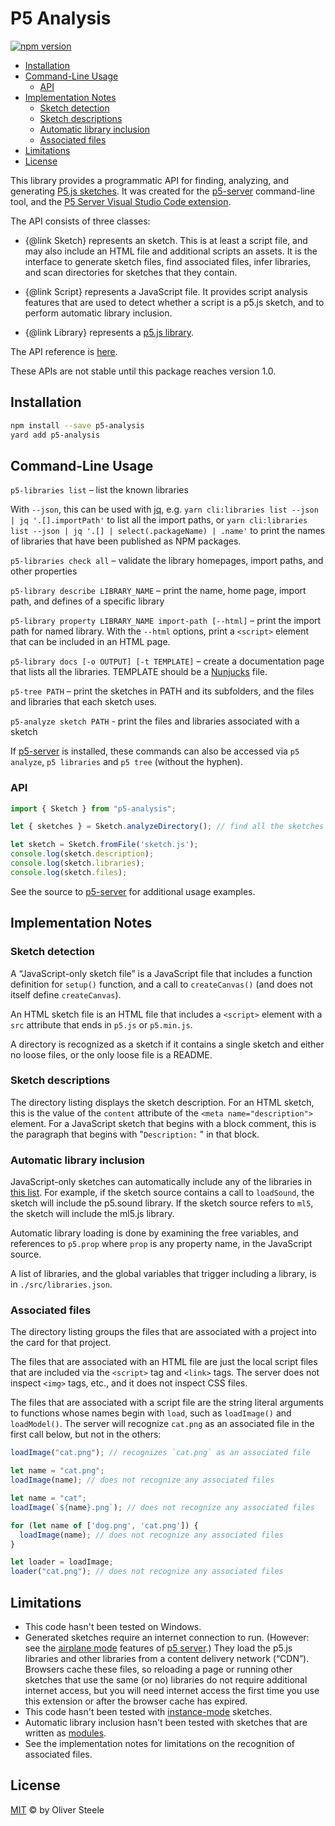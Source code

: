 # P5 Analysis

[![npm version](https://badge.fury.io/js/p5-analysis.svg)](https://www.npmjs.com/package/p5-analysis)
<!-- [![CI workflow](https://github.com/osteele/p5-server/actions/workflows/ci.yml/badge.svg)](https://github.com/osteele/p5-server/actions/workflows/ci.yml) -->

- [Installation](#installation)
- [Command-Line Usage](#command-line-usage)
  - [API](#api)
- [Implementation Notes](#implementation-notes)
  - [Sketch detection](#sketch-detection)
  - [Sketch descriptions](#sketch-descriptions)
  - [Automatic library inclusion](#automatic-library-inclusion)
  - [Associated files](#associated-files)
- [Limitations](#limitations)
- [License](#license)

This library provides a programmatic API for finding, analyzing, and generating
[P5.js sketches](https://p5js.org). It was created for the
[p5-server](https://github.com/osteele/p5-server#p5js-server) command-line tool,
and the [P5 Server Visual Studio Code
extension](https://github.com/osteele/vscode-p5server#readme).

The API consists of three classes:

- {@link Sketch} represents an sketch. This is at least a script file, and may
  also include an HTML file and additional scripts an  assets. It is the
  interface to generate sketch files, find associated files, infer libraries,
  and scan directories for sketches that they contain.

- {@link Script} represents a JavaScript file. It provides script analysis
  features that are used to detect whether a script is a p5.js sketch, and to
  perform automatic library inclusion.

- {@link Library} represents a [p5.js library](https://p5js.org/libraries/).

The API reference is [here](https://osteele.github.io/p5-server/p5-analysis/).

These APIs are not stable until this package reaches version 1.0.

## Installation

```sh
npm install --save p5-analysis
yard add p5-analysis
```

## Command-Line Usage

`p5-libraries list` – list the known libraries

With `--json`, this can be used with [jq](https://stedolan.github.io/jq/), e.g.
`yarn cli:libraries list --json | jq '.[].importPath'` to list all the import
paths, or `yarn cli:libraries list --json | jq '.[] | select(.packageName) |
.name'` to print the names of libraries that have been published as NPM
packages.

`p5-libraries check all` – validate the library homepages, import paths, and
other properties

`p5-library describe LIBRARY_NAME` – print the name, home page, import path,
and defines of a specific library

`p5-library property LIBRARY_NAME import-path [--html]` – print the import path
for named library. With the `--html` options, print a `<script>` element that
can be included in an HTML page.

`p5-library docs [-o OUTPUT] [-t TEMPLATE]` – create a documentation page that
lists all the libraries. TEMPLATE should be a
[Nunjucks](https://mozilla.github.io/nunjucks/) file.

`p5-tree PATH` – print the sketches in PATH and its subfolders, and the files
 and libraries that each sketch uses.

`p5-analyze sketch PATH` - print the files and libraries associated with a
sketch

If [p5-server](https://osteele.github.io/p5-server/) is installed, these
commands can also be accessed via `p5 analyze`, `p5 libraries` and `p5 tree`
(without the hyphen).

### API

```js
import { Sketch } from "p5-analysis";

let { sketches } = Sketch.analyzeDirectory(); // find all the sketches in a directory

let sketch = Sketch.fromFile('sketch.js');
console.log(sketch.description);
console.log(sketch.libraries);
console.log(sketch.files);
```

See the source to [p5-server](https://github.com/osteele/p5-server)
for additional usage examples.

## Implementation Notes

### Sketch detection

A “JavaScript-only sketch file” is a JavaScript file that includes a function
definition for `setup()` function, and a call to `createCanvas()` (and does not
itself define `createCanvas`).

An HTML sketch file is an HTML file that includes a `<script>` element with a
`src` attribute that ends in `p5.js` or `p5.min.js`.

A directory is recognized as a sketch if it contains a single sketch and either
no loose files, or the only loose file is a README.

### Sketch descriptions

The directory listing displays the sketch description. For an HTML sketch, this
is the value of the `content` attribute of the `<meta name="description">`
element. For a JavaScript sketch that begins with a block comment, this is the
paragraph that begins with "`Description:` " in that block.

### Automatic library inclusion

JavaScript-only sketches can automatically include any of the libraries in [this
list][libraries]. For example, if the sketch source contains a call to
`loadSound`, the sketch will include the p5.sound library. If the sketch source
 refers to `ml5`, the sketch will include the ml5.js library.

Automatic library loading is done by examining the free variables, and
references to `p5.prop` where `prop` is any property name, in the JavaScript
source.

A list of libraries, and the global variables that trigger including a library,
is in `./src/libraries.json`.

### Associated files

The directory listing groups the files that are associated with a project into
the card for that project.

The files that are associated with an HTML file are just the local script files
that are included via the `<script>` tag and `<link>` tags. The server does not
inspect `<img>` tags,
etc., and it does not inspect CSS files.

The files that are associated with a script file are the string literal
arguments to functions whose names begin with `load`, such as `loadImage()` and
`loadModel()`. The server will recognize `cat.png` as an associated file in the
first call below, but not in the others:

```js
loadImage("cat.png"); // recognizes `cat.png` as an associated file
```

```js
let name = "cat.png";
loadImage(name); // does not recognize any associated files
```

```js
let name = "cat";
loadImage(`${name}.png`); // does not recognize any associated files
```

```js
for (let name of ['dog.png', 'cat.png']) {
  loadImage(name); // does not recognize any associated files
}
```

```js
let loader = loadImage;
loader("cat.png"); // does not recognize any associated files
```

## Limitations

- This code hasn't been tested on Windows.
- Generated sketches require an internet connection to run. (However: see the
  [airplane mode][airplane-mode] features of [p5 server][p5-server].) They load
  the p5.js libraries and other libraries from a content delivery network
  (“CDN”). Browsers cache these files, so reloading a page or running other
  sketches that use the same (or no) libraries do not require additional
  internet access, but you will need internet access the first time you use this
  extension or after the browser cache has expired.
- This code hasn't been tested with
  [instance-mode](https://github.com/processing/p5.js/wiki/Global-and-instance-mode)
  sketches.
- Automatic library inclusion hasn't been tested with sketches that are written
  as
  [modules](https://developer.mozilla.org/en-US/docs/Web/JavaScript/Guide/Modules).
- See the implementation notes for limitations on the recognition of associated
  files.

## License

[MIT](LICENSE) © by Oliver Steele

[p5-server]: https://osteele.github.io/p5-server/
[p5-server-vscode-extensions]: https://marketplace.visualstudio.com/items?itemName=osteele.p5-server
[airplane-mode]: https://osteele.github.io/p5-server/docs/proxy-cache
[libraries]: https://osteele.github.io/p5-server/p5-analysis/libraries
